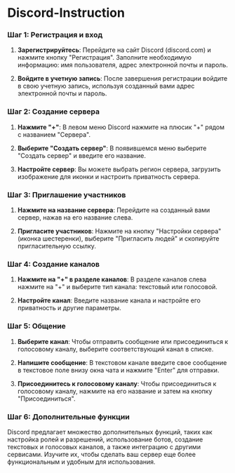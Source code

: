 # Discord-Instruction
### Шаг 1: Регистрация и вход

1. **Зарегистрируйтесь**: Перейдите на сайт Discord (discord.com) и нажмите кнопку "Регистрация". Заполните необходимую информацию: имя пользователя, адрес электронной почты и пароль.
    
2. **Войдите в учетную запись**: После завершения регистрации войдите в свою учетную запись, используя созданный вами адрес электронной почты и пароль.
    

### Шаг 2: Создание сервера

1. **Нажмите "+"**: В левом меню Discord нажмите на плюсик "+" рядом с названием "Сервера".
    
2. **Выберите "Создать сервер"**: В появившемся меню выберите "Создать сервер" и введите его название.
    
3. **Настройте сервер**: Вы можете выбрать регион сервера, загрузить изображение для иконки и настроить приватность сервера.
    

### Шаг 3: Приглашение участников

1. **Нажмите на название сервера**: Перейдите на созданный вами сервер, нажав на его название слева.
    
2. **Пригласите участников**: Нажмите на кнопку "Настройки сервера" (иконка шестеренки), выберите "Пригласить людей" и скопируйте пригласительную ссылку.
    

### Шаг 4: Создание каналов

1. **Нажмите на "+" в разделе каналов**: В разделе каналов слева нажмите на "+" и выберите тип канала: текстовый или голосовой.
    
2. **Настройте канал**: Введите название канала и настройте его приватность и другие параметры.
    

### Шаг 5: Общение

1. **Выберите канал**: Чтобы отправить сообщение или присоединиться к голосовому каналу, выберите соответствующий канал в списке.
    
2. **Напишите сообщение**: В текстовом канале введите свое сообщение в текстовое поле внизу окна чата и нажмите "Enter" для отправки.
    
3. **Присоединитесь к голосовому каналу**: Чтобы присоединиться к голосовому каналу, нажмите на его название и затем на кнопку "Присоединиться".
    

### Шаг 6: Дополнительные функции

Discord предлагает множество дополнительных функций, таких как настройка ролей и разрешений, использование ботов, создание текстовых и голосовых каналов, а также интеграцию с другими сервисами. Изучите их, чтобы сделать ваш сервер еще более функциональным и удобным для использования.
